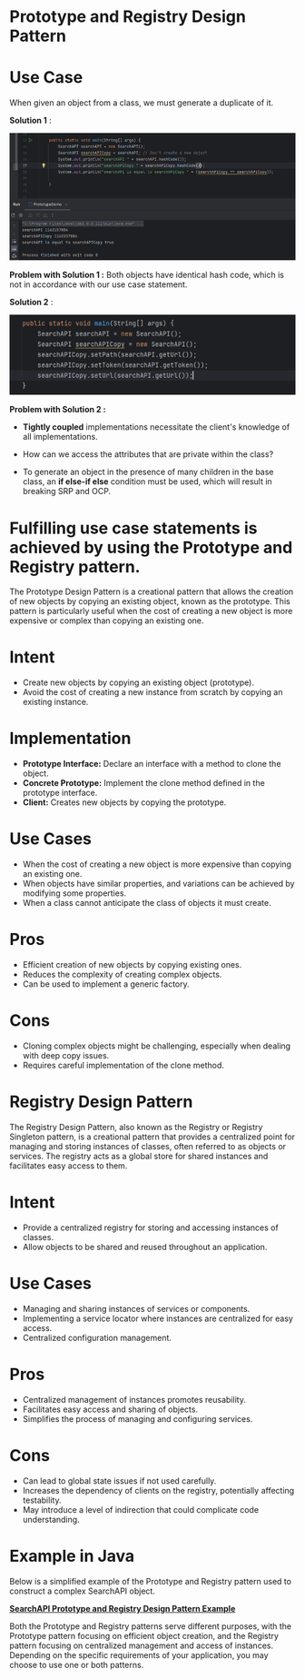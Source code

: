 # Prototype and Registry Design Pattern

# Use Case
When given an object from a class, we must generate a duplicate of it.

**Solution 1** :

![img_1.png](img_1.png)

**Problem with Solution 1 :** Both objects have identical hash code, which is not in accordance with our use case statement.

**Solution 2** :

![img_2.png](img_2.png)

**Problem with Solution 2 :**

* **Tightly coupled** implementations necessitate the client's knowledge of all implementations.

* How can we access the attributes that are private within the class?

* To generate an object in the presence of many children in the base class, an **if else-if else** condition must be used, which will result in breaking SRP and OCP.

# **Fulfilling use case statements is achieved by using the Prototype and Registry pattern.**

The Prototype Design Pattern is a creational pattern that allows the creation of new objects by copying an existing object, known as the prototype. This pattern is particularly useful when the cost of creating a new object is more expensive or complex than copying an existing one.

# Intent
* Create new objects by copying an existing object (prototype).
* Avoid the cost of creating a new instance from scratch by copying an existing instance.

# Implementation
* **Prototype Interface:** Declare an interface with a method to clone the object.
* **Concrete Prototype:** Implement the clone method defined in the prototype interface.
* **Client:** Creates new objects by copying the prototype.

# Use Cases
* When the cost of creating a new object is more expensive than copying an existing one.
* When objects have similar properties, and variations can be achieved by modifying some properties.
* When a class cannot anticipate the class of objects it must create.



# Pros
* Efficient creation of new objects by copying existing ones.
* Reduces the complexity of creating complex objects.
* Can be used to implement a generic factory.

# Cons
* Cloning complex objects might be challenging, especially when dealing with deep copy issues.
* Requires careful implementation of the clone method.

# Registry Design Pattern
The Registry Design Pattern, also known as the Registry or Registry Singleton pattern, is a creational pattern that provides a centralized point for managing and storing instances of classes, often referred to as objects or services. The registry acts as a global store for shared instances and facilitates easy access to them.

# Intent
* Provide a centralized registry for storing and accessing instances of classes.
* Allow objects to be shared and reused throughout an application.

# Use Cases
* Managing and sharing instances of services or components.
* Implementing a service locator where instances are centralized for easy access.
* Centralized configuration management.

# Pros
* Centralized management of instances promotes reusability.
* Facilitates easy access and sharing of objects.
* Simplifies the process of managing and configuring services.

# Cons
* Can lead to global state issues if not used carefully.
* Increases the dependency of clients on the registry, potentially affecting testability.
* May introduce a level of indirection that could complicate code understanding.


# Example in Java
Below is a simplified example of the Prototype and Registry pattern used to construct a complex SearchAPI object. 

[**SearchAPI Prototype and Registry Design Pattern Example**](https://github.com/sidhant97/DesignDoctrine/tree/main/prototype)

Both the Prototype and Registry patterns serve different purposes, with the Prototype pattern focusing on efficient object creation, and the Registry pattern focusing on centralized management and access of instances. Depending on the specific requirements of your application, you may choose to use one or both patterns.